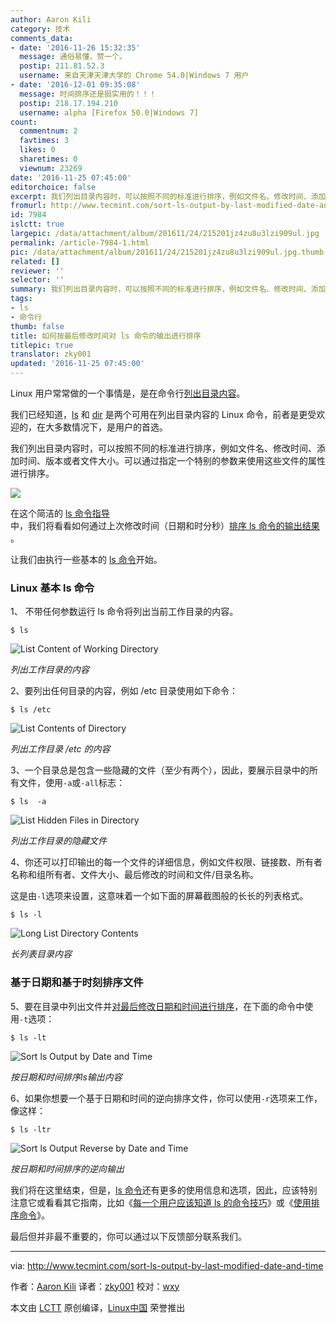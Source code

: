 ```yaml
---
author: Aaron Kili
category: 技术
comments_data:
- date: '2016-11-26 15:32:35'
  message: 通俗易懂，赞一个。
  postip: 211.81.52.3
  username: 来自天津天津大学的 Chrome 54.0|Windows 7 用户
- date: '2016-12-01 09:35:08'
  message: 时间排序还是挺实用的！！！
  postip: 218.17.194.210
  username: alpha [Firefox 50.0|Windows 7]
count:
  commentnum: 2
  favtimes: 3
  likes: 0
  sharetimes: 0
  viewnum: 23269
date: '2016-11-25 07:45:00'
editorchoice: false
excerpt: 我们列出目录内容时，可以按照不同的标准进行排序，例如文件名、修改时间、添加时间、版本或者文件大小。可以通过指定一个特别的参数来使用这些文件的属性进行排序。
fromurl: http://www.tecmint.com/sort-ls-output-by-last-modified-date-and-time
id: 7984
islctt: true
largepic: /data/attachment/album/201611/24/215201jz4zu8u3lzi909ul.jpg
permalink: /article-7984-1.html
pic: /data/attachment/album/201611/24/215201jz4zu8u3lzi909ul.jpg.thumb.jpg
related: []
reviewer: ''
selector: ''
summary: 我们列出目录内容时，可以按照不同的标准进行排序，例如文件名、修改时间、添加时间、版本或者文件大小。可以通过指定一个特别的参数来使用这些文件的属性进行排序。
tags:
- ls
- 命令行
thumb: false
title: 如何按最后修改时间对 ls 命令的输出进行排序
titlepic: true
translator: zky001
updated: '2016-11-25 07:45:00'
---
```


Linux 用户常常做的一个事情是，是在命令行[列出目录内容](http://www.tecmint.com/file-and-directory-management-in-linux/)。


我们已经知道，[ls](http://www.tecmint.com/15-basic-ls-command-examples-in-linux/) 和 [dir](http://www.tecmint.com/linux-dir-command-usage-with-examples/) 是两个可用在列出目录内容的 Linux 命令，前者是更受欢迎的，在大多数情况下，是用户的首选。


我们列出目录内容时，可以按照不同的标准进行排序，例如文件名、修改时间、添加时间、版本或者文件大小。可以通过指定一个特别的参数来使用这些文件的属性进行排序。


![](/data/attachment/album/201611/24/215201jz4zu8u3lzi909ul.jpg)


在这个简洁的 [ls 命令指导](http://www.tecmint.com/tag/linux-ls-command/)中，我们将看看如何通过上次修改时间（日期和时分秒）[排序 ls 命令的输出结果](http://www.tecmint.com/sort-command-linux/) 。


让我们由执行一些基本的 [ls 命令](http://www.tecmint.com/15-basic-ls-command-examples-in-linux/)开始。


### Linux 基本 ls 命令


1、 不带任何参数运行 ls 命令将列出当前工作目录的内容。



```
$ ls 

```

![List Content of Working Directory](/data/attachment/album/201611/24/215422rn4111nn244qgqhe.png)


*列出工作目录的内容*


2、要列出任何目录的内容，例如 /etc 目录使用如下命令：



```
$ ls /etc

```

![List Contents of Directory](/data/attachment/album/201611/24/215423d331acrr1jwro7wc.png)


*列出工作目录 /etc 的内容*


3、一个目录总是包含一些隐藏的文件（至少有两个），因此，要展示目录中的所有文件，使用`-a`或`-all`标志：



```
$ ls  -a

```

![List Hidden Files in Directory](/data/attachment/album/201611/24/215426kmzkkgk5qgkvo1y9.png)


*列出工作目录的隐藏文件*


4、你还可以打印输出的每一个文件的详细信息，例如文件权限、链接数、所有者名称和组所有者、文件大小、最后修改的时间和文件/目录名称。


这是由`-l`选项来设置，这意味着一个如下面的屏幕截图般的长长的列表格式。



```
$ ls -l

```

![Long List Directory Contents](/data/attachment/album/201611/24/215428y7zgobw2tygkfye2.png)


*长列表目录内容*


### 基于日期和基于时刻排序文件


5、要在目录中列出文件并[对最后修改日期和时间进行排序](http://www.tecmint.com/find-and-sort-files-modification-date-and-time-in-linux/)，在下面的命令中使用`-t`选项：



```
$ ls -lt 

```

![Sort ls Output by Date and Time](/data/attachment/album/201611/24/215429ann4oe56mnprcct2.png)


*按日期和时间排序ls输出内容*


6、如果你想要一个基于日期和时间的逆向排序文件，你可以使用`-r`选项来工作，像这样：



```
$ ls -ltr

```

![Sort ls Output Reverse by Date and Time](/data/attachment/album/201611/24/215431f1epyfedyfmy1349.png)


*按日期和时间排序的逆向输出*


我们将在这里结束，但是，[ls 命令](http://www.tecmint.com/tag/linux-ls-command/)还有更多的使用信息和选项，因此，应该特别注意它或看看其它指南，比如《[每一个用户应该知道 ls 的命令技巧](http://www.tecmint.com/linux-ls-command-tricks/)》或《[使用排序命令](http://www.tecmint.com/linux-sort-command-examples/)》。


最后但并非最不重要的，你可以通过以下反馈部分联系我们。




---


via: <http://www.tecmint.com/sort-ls-output-by-last-modified-date-and-time>


作者：[Aaron Kili](http://www.tecmint.com/author/aaronkili/) 译者：[zky001](https://github.com/zky001) 校对：[wxy](https://github.com/wxy)


本文由 [LCTT](https://github.com/LCTT/TranslateProject) 原创编译，[Linux中国](https://linux.cn/) 荣誉推出